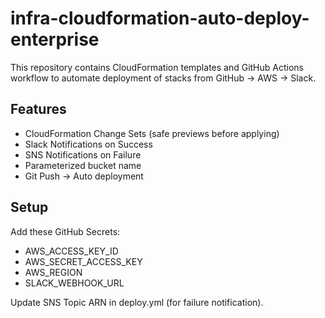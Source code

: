 # infra-cloudformation-auto-deploy-enterprise

This repository contains CloudFormation templates and GitHub Actions workflow to automate deployment of stacks from GitHub → AWS → Slack.

## Features

- CloudFormation Change Sets (safe previews before applying)
- Slack Notifications on Success
- SNS Notifications on Failure
- Parameterized bucket name
- Git Push → Auto deployment

## Setup

Add these GitHub Secrets:
- AWS_ACCESS_KEY_ID
- AWS_SECRET_ACCESS_KEY
- AWS_REGION
- SLACK_WEBHOOK_URL

Update SNS Topic ARN in deploy.yml (for failure notification).
